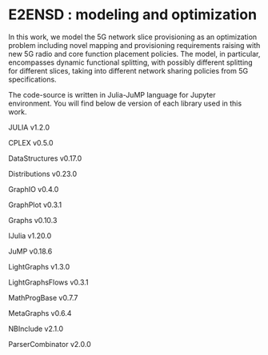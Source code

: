 # E2ENSD : modeling and optimization

In this work, we model the 5G network slice provisioning as an optimization problem including novel mapping and provisioning requirements raising with new 5G radio and core function placement policies. The model, in particular, encompasses dynamic functional splitting, with possibly different splitting for different slices, taking into different network sharing policies from 5G specifications.

The code-source is written in Julia-JuMP language for Jupyter environment. You will find below de version of each library used in this work.

JULIA v1.2.0


   CPLEX v0.5.0
   
   DataStructures v0.17.0
   
   Distributions v0.23.0
   
   GraphIO v0.4.0
   
   GraphPlot v0.3.1
   
   Graphs v0.10.3
   
   IJulia v1.20.0
   
   JuMP v0.18.6 
   
   LightGraphs v1.3.0
   
   LightGraphsFlows v0.3.1
   
   MathProgBase v0.7.7
   
   MetaGraphs v0.6.4
   
   NBInclude v2.1.0
   
   ParserCombinator v2.0.0



